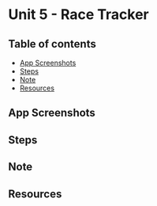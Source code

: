 <!-- omit in toc -->
# Unit 5 - Race Tracker

<!-- omit in toc -->
## Table of contents

- [App Screenshots](#app-screenshots)
- [Steps](#steps)
- [Note](#note)
- [Resources](#resources)

## App Screenshots

## Steps

## Note

## Resources
